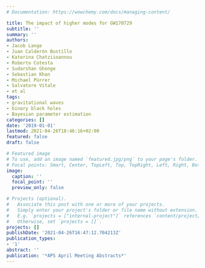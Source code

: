 ```yaml
---
# Documentation: https://wowchemy.com/docs/managing-content/

title: The impact of higher modes for GW170729
subtitle: ''
summary: ''
authors:
- Jacob Lange
- Juan Calderón Bustillo
- Katerina Chatziioannou
- Roberto Cotesta
- Sudarshan Ghonge
- Sebastian Khan
- Michael Pürrer
- Salvatore Vitale
- et al
tags:
- gravitational waves
- binary black holes
- Bayesian parameter estimation
categories: []
date: '2019-01-01'
lastmod: 2021-04-26T18:46:16+02:00
featured: false
draft: false

# Featured image
# To use, add an image named `featured.jpg/png` to your page's folder.
# Focal points: Smart, Center, TopLeft, Top, TopRight, Left, Right, BottomLeft, Bottom, BottomRight.
image:
  caption: ''
  focal_point: ''
  preview_only: false

# Projects (optional).
#   Associate this post with one or more of your projects.
#   Simply enter your project's folder or file name without extension.
#   E.g. `projects = ["internal-project"]` references `content/project/deep-learning/index.md`.
#   Otherwise, set `projects = []`.
projects: []
publishDate: '2021-04-26T16:47:12.704213Z'
publication_types:
- '1'
abstract: ''
publication: '*APS April Meeting Abstracts*'
---
```

